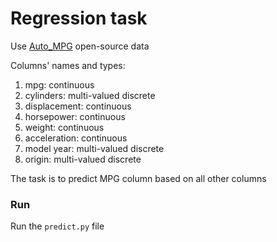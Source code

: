 # Regression task
Use [Auto_MPG](https://archive.ics.uci.edu/ml/datasets/auto+mpg) open-source data <br>

Columns' names and types:
1. mpg: continuous
2. cylinders: multi-valued discrete
3. displacement: continuous
4. horsepower: continuous
5. weight: continuous
6. acceleration: continuous
7. model year: multi-valued discrete
8. origin: multi-valued discrete

The task is to predict MPG column based on all other columns

### Run
Run the `predict.py` file

